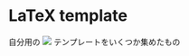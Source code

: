 # LaTeX template

<!-- <img src="https://latex.codecogs.com/gif.latex?\inline&space;\LaTeX" /> -->

自分用の 
<img src="https://latex.codecogs.com/gif.latex?\LaTeX" /> 
テンプレートをいくつか集めたもの
